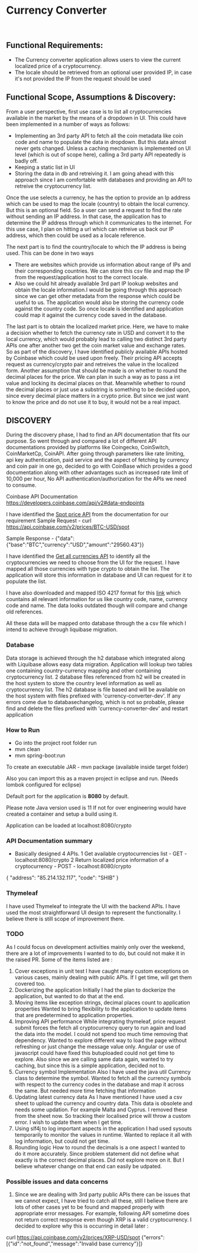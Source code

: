 # Currency Converter
<br />

## Functional Requirements:

* The Currency converter application allows users to view the current localized price of a cryptocurrency.
* The locale should be retrieved from an optional user provided IP, in case it's not provided the IP from the request should be used

## Functional Scope, Assumptions & Discovery:

From a user perspective, first use case is to list all cryptocurrencies available in the market by the means of a dropdown in UI. This could have been implemented in a number of ways as follows:

   - Implementing an 3rd party API to fetch all the coin metadata like coin code and name to populate the data in dropdown. But this data almost never gets changed. Unless a caching mechanism is implemented on UI level (which is out of scope here), calling a 3rd party API repeatedly is badly off.
   - Keeping a static list in UI
   - Storing the data in db and retreiving it. I am going ahead with this approach since I am comfortable with databases and providing an API to retreive the cryptocurrency list.
 
 
Once the use selects a currency, he has the option to provide an Ip address which can be used to map the locale (country) to obtain the local currency. But this is an optional field. So a user can send a request to find the rate without sending an IP address. In that case, the application has to determine the IP address through which it communicates to the internet. For this use case, I plan on hitting a url which can retreive us back our IP address, which then could be used as a locale reference.

The next part is to find the country/locale to which the IP address is being used. This can be done in two ways

  - There are websites which provide us information about range of IPs and their corresponding countries.
  We can store this csv file and map the IP from the request/application host to the correct locale.
  - Also we could hit already available 3rd part IP lookup websites and obtain the locale information.I  would be going through this approach since we can get other metadata from the response which could be useful to us. The application would also be storing the currency code against the country code. So once locale is identified and application could map it against the currency code saved in the database.
  
The last part is to obtain the localized market price. Here, we have to make a decision whether to fetch the currency rate in USD and convert it to the local currency, which would probably lead to calling two distinct 3rd party APIs one after another two get the coin market value and exchange rates. So as part of the discovery, I have identified publicly available APIs hosted by Coinbase which could be used upon freely. Their pricing API accepts request as currency/crypto pair and retreives the value in the localized form. Another assumption that should be made is on whether to round the decimal places for the price. We can plan in such a way as to pass a int value and locking its decimal places on that. Meanwhile whether to round the decimal places or just use a substring is something to be decided upon, since every decimal place matters in a crypto price. But since we just want to know the price and do not use it to buy, it would not be a real impact.

## DISCOVERY
During the discovery phase, I had to find an API documentation that fits our purpose. So went through and compared a lot of different API documentations provided by platforms like Coingecko, CoinSwitch, CoinMarketCp, CoinAPI. After going through parameters like rate limiting, api key authentication, paid service and the aspect of fetching by currency and coin pair in one go, decided to go with CoinBase which provides a good documentation along with other advantages such as increased rate limit of 10,000 per hour, No API authentication/authorization for the APIs we need to consume.

Coinbase API Documentation
https://developers.coinbase.com/api/v2#data-endpoints

I have identified the [Spot price API](https://developers.coinbase.com/api/v2#get-spot-price) from the documentation for our requirement
Sample Request - curl https://api.coinbase.com/v2/prices/BTC-USD/spot

Sample Response - {"data":{"base":"BTC","currency":"USD","amount":"29560.43"}}

I have identified the [Get all currencies API](https://api.pro.coinbase.com/currencies) to identify all the cryptocurrencies we need to choose from the UI for the request. I have mapped all those currencies with type crypto to obtain the list. The application will store this information in database and UI can request for it to populate the list.

I have also downloaded and mapped ISO 4217 format for this [link](https://gist.github.com/HarishChaudhari/4680482) which countains all relevant information for us like country code, name, currency code and name. The data looks outdated though will compare and change old references.

All these data will be mapped onto database through the a csv file which I intend to achieve through liquibase migration.

### Database

Data storage is achieved through the h2 database which integrated along with Liquibase allows easy data migration. Application will lookup two tables one containing country-currency mapping and other containing cryptocurrency list. 2 database files referenced from h2 will be created in the host system to store the country level information as well as cryptocurrency list. The h2 database is file based and will be available on the host system with files prefixed with 'currency-converter-dev'.
If any errors come due to databasechangelog, which is not so probable, please find and delete the files prefixed with 'currency-converter-dev' and restart application

### How to Run

* Go into the project root folder run
* mvn clean
* mvn spring-boot:run

To create an executable JAR - mvn package (available inside target folder)

Also you can import this as a maven project in eclipse and run. (Needs lombok configured for eclipse)

Default port for the application is **8080** by default.

Please note Java version used is 11
If not for over engineering would have created a container and setup a build using it.

Application can be loaded at localhost:8080/crypto


### API Documentation summary

* Basically designed 4 APIs.
1 Get available cryptocurrencies list - GET - localhost:8080/crypto
2 Return localized price information of a cryptocurrency - POST - localhost:8080/crypto

{
    "address": "85.214.132.117",
    "code": "SHIB"
}

### Thymeleaf

I have used Thymeleaf to integrate the UI with the backend APIs. I have used the most straightforward UI design to represent the functionality. I believe there is still scope of improvement there.

### TODO 

As I could focus on development activities mainly only over the weekend, there are a lot of improvements I wanted to to do, but could not make it in the raised PR. Some of the items listed are :

1. Cover exceptions in unit test
   I have caught many custom exceptions on various cases, mainly dealing with public APIs. If I get time, will get them covered too.
2. Dockerizing the application
   Initially I had the plan to dockerize the application, but wanted to do that at the end.
3. Moving items like exception strings, decimal places count to application properties
   Wanted to bring flexibility to the application to update items that are predetermined to application properties.
4.  Improving API performance
   While integrating thymeleaf, price request submit forces the fetch all cryptocurrency query to run again and load the data into the model. I     could not spend too much time removing that dependency. Wanted to explore different way to load the page without refreshing or just change the   message value only. Angular or use of javascript could have fixed this butuploaded could not get time to explore. Also since we are calling same data again, wanted to try caching, but since this is a simple application, decided not to.
5. Currency symbol Implementation
  Also I have used the java util Currency class to determine the symbol. Wanted to fetch all the currency symbols with respect to the currency codes in the database and map it across the same. But needed more time fetching that information
6. Updating latest currency data
  As I have mentioned I have used a csv sheet to upload the currency and country data. This data is obsolete and needs some updation. For example Malta and Cyprus. I removed these from the sheet now. So tracking their localised price will throw a custom error. I wish to update them when I get time.
7. Using slf4j to log important aspects in the application
   I had used sysouts temporarily to monitor the values in runtime. Wanted to replace it all with log information, but could not get time.
8. Rounding logic
   How to round the decimals is a one aspect I wanted to do it more accurately. Since problem statement did not define what exactly is the correct decimal places. Did not explore more on it. But I believe whatever change on that end can easily be udpated.
  
### Possible issues and data concerns
1. Since we are dealing with 3rd party public APIs there can be issues that we cannot expect, I have tried to catch all these, still I believe there are lots of other cases yet to be found and mapped properly with appropriate error messages.
For example, following API sometime does not return correct response even though XRP is a valid cryptocurrency. I decided to explore why this is occurring in detail later :

curl https://api.coinbase.com/v2/prices/XRP-USD/spot
{"errors":[{"id":"not_found","message":"Invalid base currency"}]}


